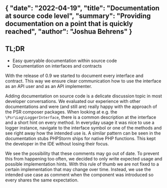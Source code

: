 {
    "date": "2022-04-19",
    "title": "Documentation at source code level",
    "summary": "Providing documentation on a point that is quickly reached",
    "author": "Joshua Behrens"
}
---

## TL;DR

- Easy queryable documentation within source code
- Documentation on interfaces and contracts

With the release of 0.9 we started to document every interface and contract.
This way we ensure clear communication how to use the interface as an API user and as an API implementer.

Adding documentation on source code is a delicate discussion topic in most developer conversations.
We evaluated our experience with other documentations and were (and still are) really happy with the approach of the PSR composer packages.
When looking at e.g. the `\Psr\Log\LoggerInterface`, there is a common description at the interface and a short hint on every method.
In everyday usage it was nice to use a logger instance, navigate to the interface symbol or one of the methods and see right away how the intended use is.
A similar pattern can be seen in the documentation stubs PHPStorm ships for native PHP functions.
This kept the developer in the IDE without losing their focus.

We see the possibility that these comments may go out of date.
To prevent this from happening too often, we decided to only write expected usage and possible implementation hints.
With this rule of thumb we are not fixed to a certain implementation that may change over time.
Instead, we use the intended use case as comment when the component was introduced so every shares the same expectation.
